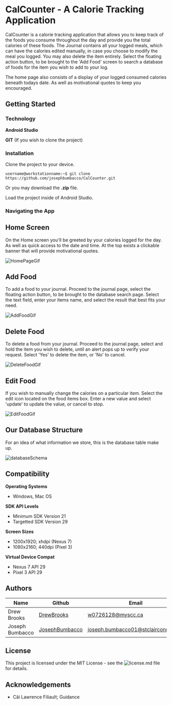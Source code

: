 # CalCounter - A Calorie Tracking Application
CalCounter is a calorie tracking application that allows you to keep track of the foods you consume throughout the day and provide you the total calories of these foods. The Journal contains all your logged meals, which can have the calories edited manually, in case you choose to modify the meal you logged. You may also delete the item entirely. Select the floating action button, to be brought to the 'Add Food' screen to search a database of foods for the item you wish to add to your log. 

The home page also consists of a display of your logged consumed calories beneath todays date. As well as motivational quotes to keep you encouraged.

## Getting Started

  ### Technology
  
  **Android Studio**
  
  **GIT** (If you wish to clone the project)

  ### Installation
 
  Clone the project to your device.
  ```
  username@workstationname:~$ git clone https://github.com/josephbumbacco/CalCounter.git
  ```
  Or you may download the **.zip** file.
  
  Load the project inside of Android Studio.
  
  ### Navigating the App
  
  ## Home Screen
  
  On the Home screen you'll be greeted by your calories logged for the day. As well as quick access to the date and time. At the top exists a clickable banner that will provide motivational quotes.
  
  ![HomePageGif](https://user-images.githubusercontent.com/56166439/79088032-5e66d380-7d0f-11ea-838b-d8a5f77a4bfe.gif)
  
  ## Add Food
  
  To add a food to your journal. Proceed to the journal page, select the floating action button, to be brought to the database search page. Select the text field, enter your items name, and select the result that best fits your need.
  
  ![AddFoodGif](https://user-images.githubusercontent.com/56166439/79087978-219adc80-7d0f-11ea-95c8-d18b34690d2f.gif)
  
  ## Delete Food
  
  To delete a food from your journal. Proceed to the journal page, select and hold the item you wish to delete, until an alert pops up to verify your request. Select 'Yes' to delete the item, or 'No' to cancel.
  
  ![DeleteFoodGif](https://user-images.githubusercontent.com/56166439/79088026-5a3ab600-7d0f-11ea-8191-e1f1fd4f1914.gif)
  
  ## Edit Food
  
  If you wish to manually change the calories on a particular item. Select the edit icon located on the food items box. Enter a new value and select 'update' to update the value, or cancel to stop.
  
  ![EditFoodGif](https://user-images.githubusercontent.com/56166439/79088028-5d35a680-7d0f-11ea-8e1c-45305d622b17.gif)
  
  ## Our Database Structure ##
  
  For an idea of what information we store, this is the database table make up.
  
  ![databaseSchema](https://user-images.githubusercontent.com/56166439/79088564-fd3fff80-7d10-11ea-9e56-4b65f226c041.png)

## Compatibility

**Operating Systems**
* Windows, Mac OS

**SDK API Levels**
* Minimum SDK Version 21
* Targetted SDK Version 29

**Screen Sizes**
* 1200x1920; xhdpi (Nexus 7)
* 1080x2160; 440dpi (Pixel 3)

**Virtual Device Compat**
* Nexus 7 API 29
* Pixel 3 API 29

## Authors

| Name             | Github                                              |                           Email     |
| -------------    | --------------------------------------------------- | ----------------------------------- |
| Drew Brooks      | [DrewBrooks](https://github.com/DrewBrooks)         | w0726128@myscc.ca                   |
| Joseph Bumbacco  | [JosephBumbacco](https://github.com/josephbumbacco) | joseph.bumbacco01@stclairconnect.ca |

## License

This project is licensed under the MIT License - see the ![license.md](https://github.com/josephbumbacco/CalCounter/blob/master/LICENSE) file for details.

## Acknowledgements

- Câi Lawrence Filiault; Guidance
